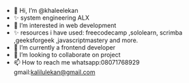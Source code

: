 - 👋 Hi, I’m @khaleelekan
- ✨ system engineering ALX 
- 👀 I’m interested in web development
- ✨ resources i have used: freecodecamp ,sololearn, scrimba ,geeksforgeek ,javascriptmastery and more.
- 🌱 I’m currently a frontend developer
- 💞️ I’m looking to collaborate on project
- 📫 How to reach me whatsapp:08071768929 gmail:kalilulekan@gmail.com

<!---
khaleelekan/khaleelekan is a ✨ special ✨ repository because its `README.md` (this file) appears on your GitHub profile.
You can click the Preview link to take a look at your changes.
--->
